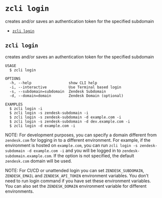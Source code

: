 `zcli login`
============

creates and/or saves an authentication token for the specified subdomain

* [`zcli login`](#zcli-login)

## `zcli login`

creates and/or saves an authentication token for the specified subdomain

```
USAGE
  $ zcli login

OPTIONS
  -h, --help                 show CLI help
  -i, --interactive          Use Terminal based login
  -s, --subdomain=subdomain  Zendesk Subdomain
  -d, --domain=domain        Zendesk Domain (optional)

EXAMPLES
  $ zcli login -i
  $ zcli login -s zendesk-subdomain -i
  $ zcli login -s zendesk-subdomain -d example.com -i
  $ zcli login -s zendesk-subdomain -d dev.example.com -i
  $ zcli login -d example.com -i
```

NOTE: For development purposes, you can specify a domain different from `zendesk.com` for logging in to a different environment. For example, if the environment is hosted on `example.com`, you can run 
`zcli login -s zendesk-subdomain -d example.com -i` and you will be logged in to `zendesk-subdomain.example.com`. If the option is not specified, the default `zendesk.com` domain will be used.

NOTE: For CI/CD or unattended login you can set `ZENDESK_SUBDOMAIN`, `ZENDESK_EMAIL` and `ZENDESK_API_TOKEN` environment variables. You don't need to run login command if you have set these environment variables.
You can also set the `ZENDESK_DOMAIN` environment variable for different environments.
